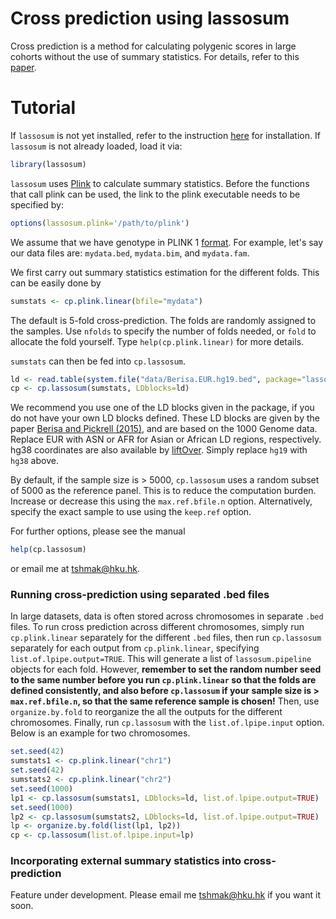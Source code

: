 Cross prediction using lassosum 
=======================
  
Cross prediction is a method for calculating polygenic scores in large cohorts without the use of summary statistics. For details, refer to this [paper](https://www.biorxiv.org/???). 

# Tutorial 

If `lassosum` is not yet installed, refer to the instruction [here](https://github.com/tshmak/lassosum#installation) for installation. If `lassosum` is not already loaded, load it via: 
```r
library(lassosum)
```
`lassosum` uses [Plink](https://www.cog-genomics.org/plink2/) to calculate summary statistics. Before the functions that call plink can be used, the link to the plink executable needs to be specified by: 
```r
options(lassosum.plink='/path/to/plink')
```

We assume that we have genotype in PLINK 1 [format](https://www.cog-genomics.org/plink/1.9/input#bed). For example, let's say our data files are: `mydata.bed`, `mydata.bim`, and `mydata.fam`. 

We first carry out summary statistics estimation for the different folds. This can be easily done by
```r
sumstats <- cp.plink.linear(bfile="mydata")
```
The default is 5-fold cross-prediction. The folds are randomly assigned to the samples. Use `nfolds` to specify the number of folds needed, or `fold` to allocate the fold yourself. Type `help(cp.plink.linear)` for more details. 

`sumstats` can then be fed into `cp.lassosum`. 
```r 
ld <- read.table(system.file("data/Berisa.EUR.hg19.bed", package="lassosum"), header=T)
cp <- cp.lassosum(sumstats, LDblocks=ld)
```
We recommend you use one of the LD blocks given in the package, if you do not have your own LD blocks defined. These LD blocks are given by the paper [Berisa and Pickrell (2015)](https://academic.oup.com/bioinformatics/article/32/2/283/1743626/Approximately-independent-linkage-disequilibrium), and are based on the 1000 Genome data. Replace EUR with ASN or AFR for Asian or African LD regions, respectively. hg38 coordinates are also available by [liftOver](https://genome.sph.umich.edu/wiki/LiftOver). Simply replace `hg19` with `hg38` above. 

By default, if the sample size is > 5000, `cp.lassosum` uses a random subset of 5000 as the reference panel. This is to reduce the computation burden. Increase or decrease this using the `max.ref.bfile.n` option. Alternatively, specify the exact sample to use using the `keep.ref` option. 

For further options, please see the manual
```r
help(cp.lassosum)
```
or email me at <tshmak@hku.hk>. 

### Running cross-prediction using separated .bed files
In large datasets, data is often stored across chromosomes in separate `.bed` files. To run cross prediction across different chromosomes, simply run `cp.plink.linear` separately for the different `.bed` files, then run `cp.lassosum` separately for each output from `cp.plink.linear`, specifying `list.of.lpipe.output=TRUE`. This will generate a list of `lassosum.pipeline` objects for each fold. However, **remember to set the random number seed to the same number before you run `cp.plink.linear` so that the folds are defined consistently, and also before `cp.lassosum` if your sample size is > `max.ref.bfile.n`, so that the same reference sample is chosen!** Then, use `organize.by.fold` to reorganize the all the outputs for the different chromosomes. Finally, run `cp.lassosum` with the `list.of.lpipe.input` option. Below is an example for two chromosomes. 
```r
set.seed(42)
sumstats1 <- cp.plink.linear("chr1")
set.seed(42)
sumstats2 <- cp.plink.linear("chr2")
set.seed(1000)
lp1 <- cp.lassosum(sumstats1, LDblocks=ld, list.of.lpipe.output=TRUE)
set.seed(1000)
lp2 <- cp.lassosum(sumstats2, LDblocks=ld, list.of.lpipe.output=TRUE)
lp <- organize.by.fold(list(lp1, lp2))
cp <- cp.lassosum(list.of.lpipe.input=lp)
```
### Incorporating external summary statistics into cross-prediction 
Feature under development. Please email me <tshmak@hku.hk> if you want it soon. 



